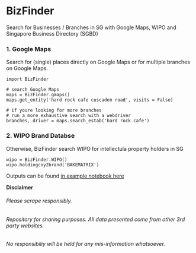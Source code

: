 # BizFinder
Search for Businesses / Branches in SG with Google Maps, WIPO and Singapore Business Directory (SGBD)

### 1. Google Maps
Search for (single) places directly on Google Maps or for multiple branches on Google Maps.  
```
import BizFinder

# search Google Maps
maps = BizFinder.gmaps()
maps.get_entity('hard rock cafe cuscaden road', visits = False)

# if youre looking for more branches
# run a more exhaustive search with a webdriver
branches, driver = maps.search_estab('hard rock cafe')
```

### 2. WIPO Brand Databse
Otherwise, BizFinder search WIPO for intellectula property holders in SG
```
wipo = BizFinder.WIPO()
wipo.holdingcoy2brand('BAKEMATRIX')
```
Outputs can be found [in example notebook here](example.ipynb)

    
__Disclaimer__  
###### Please scrape responsibly.  
###### Repository for sharing purposes. All data presented come from other 3rd party websites.  
###### No responsibiliy will be held for any mis-information whatsoever.  
